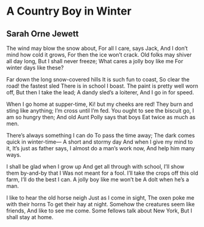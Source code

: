 # A Country Boy in Winter
## Sarah Orne Jewett
The wind may blow the snow about,
For all I care, says Jack,
And I don’t mind how cold it grows,
For then the ice won’t crack.
Old folks may shiver all day long,
But I shall never freeze;
What cares a jolly boy like me
For winter days like these?

Far down the long snow-covered hills
It is such fun to coast,
So clear the road! the fastest sled
There is in school I boast.
The paint is pretty well worn off,
But then I take the lead;
A dandy sled’s a loiterer,
And I go in for speed.

When I go home at supper-time,
Ki! but my cheeks are red!
They burn and sting like anything;
I’m cross until I’m fed.
You ought to see the biscuit go,
I am so hungry then;
And old Aunt Polly says that boys
Eat twice as much as men.

There’s always something I can do
To pass the time away;
The dark comes quick in winter-time—
A short and stormy day
And when I give my mind to it,
It’s just as father says,
I almost do a man’s work now,
And help him many ways.

I shall be glad when I grow up
And get all through with school,
I’ll show them by-and-by that I
Was not meant for a fool.
I’ll take the crops off this old farm,
I’ll do the best I can.
A jolly boy like me won’t be
A dolt when he’s a man.

I like to hear the old horse neigh
Just as I come in sight,
The oxen poke me with their horns
To get their hay at night.
Somehow the creatures seem like friends,
And like to see me come.
Some fellows talk about New York,
But I shall stay at home.
